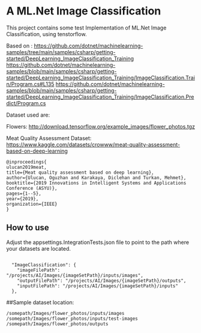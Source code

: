 # A ML.Net Image Classification 

This project contains some test Implementation of ML.Net Image Classification, using tenstorflow.

Based on :
https://github.com/dotnet/machinelearning-samples/tree/main/samples/csharp/getting-started/DeepLearning_ImageClassification_Training
https://github.com/dotnet/machinelearning-samples/blob/main/samples/csharp/getting-started/DeepLearning_ImageClassification_Training/ImageClassification.Train/Program.cs#L135
https://github.com/dotnet/machinelearning-samples/blob/main/samples/csharp/getting-started/DeepLearning_ImageClassification_Training/ImageClassification.Predict/Program.cs
 

Dataset used are:

Flowers:
http://download.tensorflow.org/example_images/flower_photos.tgz

Meat Quality Assessment Dataset:
https://www.kaggle.com/datasets/crowww/meat-quality-assessment-based-on-deep-learning
    
```
@inproceedings{
ulucan2019meat,
title={Meat quality assessment based on deep learning},
author={Ulucan, Oguzhan and Karakaya, Diclehan and Turkan, Mehmet},
booktitle={2019 Innovations in Intelligent Systems and Applications Conference (ASYU)},
pages={1--5},
year={2019},
organization={IEEE}
}    
```

## How to use
Adjust the appsettings.IntegrationTests.json file to point to the path where your datasets are located.

```

  "ImageClassification": {
    "imageFilePath": "/projects/AI/Images/{imageSetPath}/inputs/images",
    "outputFilePath": "/projects/AI/Images/{imageSetPath}/outputs",
    "inputFilePath": "/projects/AI/Images/{imageSetPath}/inputs"
  },
```


##Sample dataset location:

```
/somepath/Images/flower_photos/inputs/images
/somepath/Images/flower_photos/inputs/test-images
/somepath/Images/flower_photos/outputs
```



